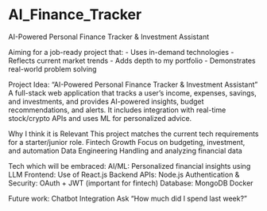 # AI_Finance_Tracker
AI-Powered Personal Finance Tracker &amp; Investment Assistant

Aiming for a job-ready project that:
    - Uses in-demand technologies
    - Reflects current market trends
    - Adds depth to my portfolio
    - Demonstrates real-world problem solving

Project Idea: “AI-Powered Personal Finance Tracker & Investment Assistant”
    A full-stack web application that tracks a user’s income, expenses, savings, and investments, and provides AI-powered insights, budget recommendations, and alerts. It includes integration with real-time stock/crypto APIs and uses ML for personalized advice.

Why I think it is Relevant
    This project matches the current tech requirements for a starter/junior role.
    Fintech Growth	Focus on budgeting, investment, and automation
    Data Engineering	Handling and analyzing financial data

Tech which will be embraced:
    AI/ML:	Personalized financial insights using LLM
    Frontend:	Use of React.js
    Backend APIs:	Node.js
    Authentication & Security:	OAuth + JWT (important for fintech)
    Database:   MongoDB
    Docker

Future work:
    Chatbot Integration	Ask “How much did I spend last week?”
